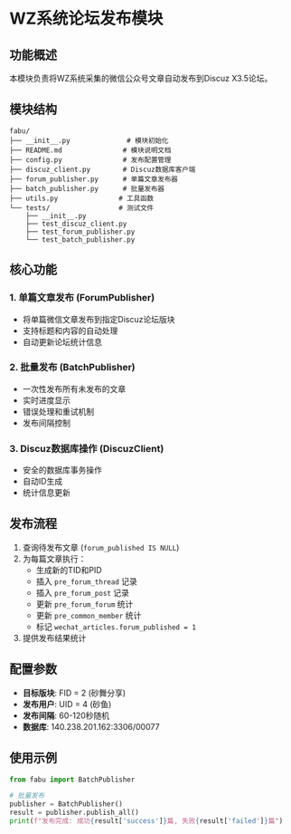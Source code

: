 # WZ系统论坛发布模块

## 功能概述

本模块负责将WZ系统采集的微信公众号文章自动发布到Discuz X3.5论坛。

## 模块结构

```
fabu/
├── __init__.py              # 模块初始化
├── README.md               # 模块说明文档
├── config.py               # 发布配置管理
├── discuz_client.py        # Discuz数据库客户端
├── forum_publisher.py      # 单篇文章发布器
├── batch_publisher.py      # 批量发布器
├── utils.py               # 工具函数
└── tests/                 # 测试文件
    ├── __init__.py
    ├── test_discuz_client.py
    ├── test_forum_publisher.py
    └── test_batch_publisher.py
```

## 核心功能

### 1. 单篇文章发布 (ForumPublisher)
- 将单篇微信文章发布到指定Discuz论坛版块
- 支持标题和内容的自动处理
- 自动更新论坛统计信息

### 2. 批量发布 (BatchPublisher)
- 一次性发布所有未发布的文章
- 实时进度显示
- 错误处理和重试机制
- 发布间隔控制

### 3. Discuz数据库操作 (DiscuzClient)
- 安全的数据库事务操作
- 自动ID生成
- 统计信息更新

## 发布流程

1. 查询待发布文章 (`forum_published IS NULL`)
2. 为每篇文章执行：
   - 生成新的TID和PID
   - 插入 `pre_forum_thread` 记录
   - 插入 `pre_forum_post` 记录
   - 更新 `pre_forum_forum` 统计
   - 更新 `pre_common_member` 统计
   - 标记 `wechat_articles.forum_published = 1`
3. 提供发布结果统计

## 配置参数

- **目标版块**: FID = 2 (砂舞分享)
- **发布用户**: UID = 4 (砂鱼)
- **发布间隔**: 60-120秒随机
- **数据库**: 140.238.201.162:3306/00077

## 使用示例

```python
from fabu import BatchPublisher

# 批量发布
publisher = BatchPublisher()
result = publisher.publish_all()
print(f"发布完成: 成功{result['success']}篇, 失败{result['failed']}篇")
```
